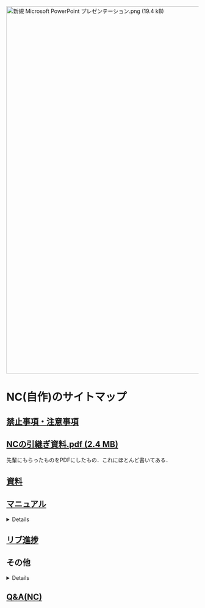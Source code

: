 <img width="960" alt="新規 Microsoft PowerPoint プレゼンテーション.png (19.4 kB)" src="https://img.esa.io/uploads/production/attachments/19339/2022/03/29/114086/ce66b325-c98a-4348-8bdd-e70d81f56b9a.png">

# NC(自作)のサイトマップ
## [禁止事項・注意事項](/posts/37) 

## [NCの引継ぎ資料.pdf (2.4 MB)](https://esa-storage-tokyo.s3-ap-northeast-1.amazonaws.com/uploads/production/attachments/19339/2022/03/27/114086/20536224-1aab-470e-9cba-64f0dbaab139.pdf)
先輩にもらったものをPDFにしたもの．これにほとんど書いてある．

## [資料](https://tbt.esa.io/#path=%2FNC(%E8%87%AA%E4%BD%9C)%2F%E8%B3%87%E6%96%99%26%E3%83%87%E3%83%BC%E3%82%BF)

## [マニュアル](/posts/23)
<details>

[注意事項](/posts/24)
[使用ソフト](/posts/25)
[CAD の編集](/posts/26)
[NCデータの実行](/posts/27)
[Grbl の設定](/posts/28)
[Fusion360の設定](/posts/29)
[トラブルと対応](/posts/6)
</details>

## [リブ進捗](/posts/14)

## その他
<details>

[このNCについて](/posts/5) 
[トラブルと対応](/posts/6) 
[基板について](/posts/21) 
</details>

 ## [Q&A(NC)](/posts/12)

